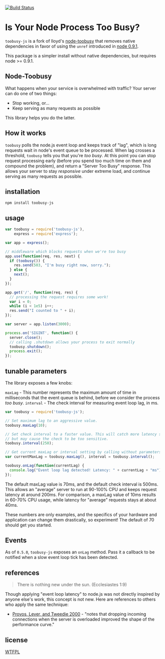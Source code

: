 [![Build Status](https://secure.travis-ci.org/STRML/node-toobusy.png)](http://travis-ci.org/STRML/node-toobusy)

# Is Your Node Process Too Busy?

`toobusy-js` is a fork of lloyd's [node-toobusy](http://github.com/lloyd/node-toobusy) that removes native dependencies
in favor of using the `unref` introduced in [node 0.9.1](http://blog.nodejs.org/2012/08/28/node-v0-9-1-unstable/).

This package is a simpler install without native dependencies, but requires node >= 0.9.1.

## Node-Toobusy

What happens when your service is overwhelmed with traffic?
Your server can do one of two things:

  * Stop working, or...
  * Keep serving as many requests as possible

This library helps you do the latter.

## How it works

`toobusy` polls the node.js event loop and keeps track of "lag",
which is long requests wait in node's event queue to be processed.
When lag crosses a threshold, `toobusy` tells you that you're *too busy*.
At this point you can stop request processing early
(before you spend too much time on them and compound the problem),
and return a "Server Too Busy" response.
This allows your server to stay *responsive* under extreme load,
and continue serving as many requests as possible.

## installation

```
npm install toobusy-js
```


## usage

```javascript
var toobusy = require('toobusy-js'),
    express = require('express');

var app = express();

// middleware which blocks requests when we're too busy
app.use(function(req, res, next) {
  if (toobusy()) {
    res.send(503, "I'm busy right now, sorry.");
  } else {
    next();
  }
});

app.get('/', function(req, res) {
  // processing the request requires some work!
  var i = 0;
  while (i < 1e5) i++;
  res.send("I counted to " + i);
});

var server = app.listen(3000);

process.on('SIGINT', function() {
  server.close();
  // calling .shutdown allows your process to exit normally
  toobusy.shutdown();
  process.exit();
});
```

## tunable parameters

The library exposes a few knobs:

`maxLag` - This number represents the maximum amount of time in milliseconds that the event queue is behind,
before we consider the process *too busy*.
`interval` - The check interval for measuring event loop lag, in ms.

```javascript
var toobusy = require('toobusy-js');

// Set maximum lag to an aggressive value.
toobusy.maxLag(10);

// Set check interval to a faster value. This will catch more latency spikes
// but may cause the check to be too sensitive.
toobusy.interval(250);

// Get current maxLag or interval setting by calling without parameters.
var currentMaxLag = toobusy.maxLag(), interval = toobusy.interval();

toobusy.onLag(function(currentLag) {
  console.log("Event loop lag detected! Latency: " + currentLag + "ms");
});
```

The default maxLag value is 70ms, and the default check interval is 500ms.
This allows an "average" server to run at 90-100% CPU
and keeps request latency at around 200ms.
For comparison, a maxLag value of 10ms results in 60-70% CPU usage,
while latency for "average" requests stays at about 40ms.

These numbers are only examples,
and the specifics of your hardware and application can change them drastically,
so experiment!
The default of 70 should get you started.

## Events

As of `0.5.0`, `toobusy-js` exposes an `onLag` method. Pass it a callback to be notified when
a slow event loop tick has been detected.

## references

> There is nothing new under the sun. (Ecclesiastes 1:9)

Though applying "event loop latency" to node.js was not directly inspired by anyone else's work,
this concept is not new.  Here are references to others who apply the same technique:

  * [Provos, Lever, and Tweedie 2000](http://www.kegel.com/c10k.html#tips) - "notes that dropping incoming connections when the server is overloaded improved the shape of the performance curve."

## license

[WTFPL](http://wtfpl.org)
